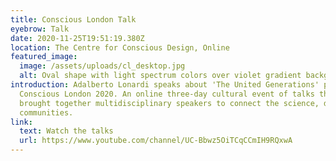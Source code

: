```yaml
---
title: Conscious London Talk
eyebrow: Talk
date: 2020-11-25T19:51:19.380Z
location: The Centre for Conscious Design, Online
featured_image:
  image: /assets/uploads/cl_desktop.jpg
  alt: Oval shape with light spectrum colors over violet gradient background
introduction: Adalberto Lonardi speaks about 'The United Generations' project at
  Conscious London 2020. An online three-day cultural event of talks that
  brought together multidisciplinary speakers to connect the science, design and
  communities.
link:
  text: Watch the talks
  url: https://www.youtube.com/channel/UC-Bbwz5OiTCqCCmIH9RQxwA
---
```

